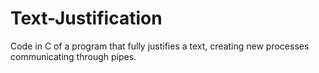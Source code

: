 # Text-Justification
Code in C of a program that fully justifies a text, creating new processes communicating through pipes.
